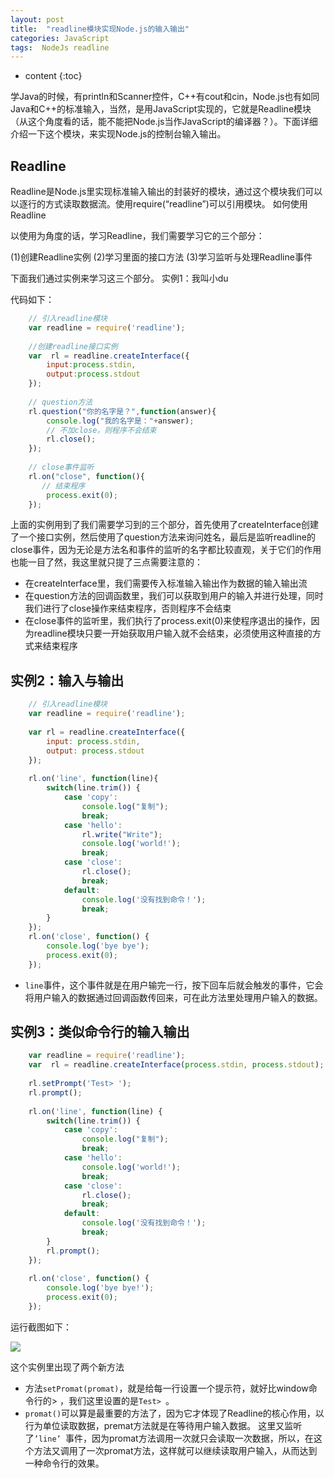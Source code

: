 ```yaml
---
layout: post
title:  "readline模块实现Node.js的输入输出"
categories: JavaScript
tags:  NodeJs readline
---
```


* content
{:toc}

学Java的时候，有println和Scanner控件，C++有cout和cin，Node.js也有如同Java和C++的标准输入，当然，是用JavaScript实现的，它就是Readline模块（从这个角度看的话，能不能把Node.js当作JavaScript的编译器？）。下面详细介绍一下这个模块，来实现Node.js的控制台输入输出。







## Readline

Readline是Node.js里实现标准输入输出的封装好的模块，通过这个模块我们可以以逐行的方式读取数据流。使用require(“readline”)可以引用模块。
如何使用Readline

以使用为角度的话，学习Readline，我们需要学习它的三个部分：

(1)创建Readline实例
(2)学习里面的接口方法
(3)学习监听与处理Readline事件

下面我们通过实例来学习这三个部分。
实例1：我叫小du

代码如下：

```js
	// 引入readline模块
	var readline = require('readline');
	
	//创建readline接口实例
	var  rl = readline.createInterface({
	    input:process.stdin,
	    output:process.stdout
	});
	
	// question方法
	rl.question("你的名字是？",function(answer){
	    console.log("我的名字是："+answer);
	    // 不加close，则程序不会结束
	    rl.close();
	});
	
	// close事件监听
	rl.on("close", function(){
	   // 结束程序
	    process.exit(0);
	});
```

 
上面的实例用到了我们需要学习到的三个部分，首先使用了createInterface创建了一个接口实例，然后使用了question方法来询问姓名，最后是监听readline的close事件，因为无论是方法名和事件的监听的名字都比较直观，关于它们的作用也能一目了然，我这里就只提了三点需要注意的：

* 在createInterface里，我们需要传入标准输入输出作为数据的输入输出流
* 在question方法的回调函数里，我们可以获取到用户的输入并进行处理，同时我们进行了close操作来结束程序，否则程序不会结束
* 在close事件的监听里，我们执行了process.exit(0)来使程序退出的操作，因为readline模块只要一开始获取用户输入就不会结束，必须使用这种直接的方式来结束程序

 
## 实例2：输入与输出
```js
	// 引入readline模块
	var readline = require('readline');
	
	var rl = readline.createInterface({
	    input: process.stdin,
	    output: process.stdout
	});
	
	rl.on('line', function(line){
	    switch(line.trim()) {
	        case 'copy':
	            console.log("复制");
	            break;
	        case 'hello':
	            rl.write("Write");
	            console.log('world!');
	            break;
	        case 'close':
	            rl.close();
	            break;
	        default:
	            console.log('没有找到命令！');
	            break;
	    }
	});
	rl.on('close', function() {
	    console.log('bye bye');
	    process.exit(0);
	});
```

* `line`事件，这个事件就是在用户输完一行，按下回车后就会触发的事件，它会将用户输入的数据通过回调函数传回来，可在此方法里处理用户输入的数据。

## 实例3：类似命令行的输入输出
```js
	var readline = require('readline');
	var  rl = readline.createInterface(process.stdin, process.stdout);
	
	rl.setPrompt('Test> ');
	rl.prompt();
	
	rl.on('line', function(line) {
	    switch(line.trim()) {
	        case 'copy':
	            console.log("复制");
	            break;
	        case 'hello':
	            console.log('world!');
	            break;
	        case 'close':
	            rl.close();
	            break;
	        default:
	            console.log('没有找到命令！');
	            break;
	    }
	    rl.prompt();
	});
	
	rl.on('close', function() {
	    console.log('bye bye!');
	    process.exit(0);
	});
```

运行截图如下： 

![](https://i.imgur.com/wUtw3Ec.png)

这个实例里出现了两个新方法

* 方法`setPromat(promat)`，就是给每一行设置一个提示符，就好比window命令行的> ，我们这里设置的是`Test> `。
* `promat()`可以算是最重要的方法了，因为它才体现了Readline的核心作用，以行为单位读取数据，premat方法就是在等待用户输入数据。
这里又监听了`’line’ `事件，因为promat方法调用一次就只会读取一次数据，所以，在这个方法又调用了一次promat方法，这样就可以继续读取用户输入，从而达到一种命令行的效果。
